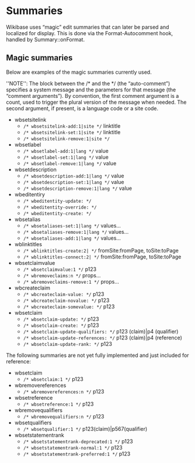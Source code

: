 # Summaries

Wikibase uses “magic” edit summaries that can later be parsed and localized for display.
This is done via the Format-Autocomment hook, handled by Summary::onFormat.

## Magic summaries

Below are examples of the magic summaries currently used.

''NOTE'': The block between the /* and the */ (the “auto-comment”) specifies a system message and the parameters for that message (the “comment arguments”).
By convention, the first comment argument is a count, used to trigger the plural version of the message when needed.
The second argument, if present, is a language code or a site code.

* wbsetsitelink
  * <code>/* wbsetsitelink-add:1|site */</code> linktitle
  * <code>/* wbsetsitelink-set:1|site */</code> linktitle
  * <code>/* wbsetsitelink-remove:1|site */</code>
* wbsetlabel
  * <code>/* wbsetlabel-add:1|lang */</code> value
  * <code>/* wbsetlabel-set:1|lang */</code> value
  * <code>/* wbsetlabel-remove:1|lang */</code> value
* wbsetdescription
  * <code>/* wbsetdescription-add:1|lang */</code> value
  * <code>/* wbsetdescription-set:1|lang */</code> value
  * <code>/* wbsetdescription-remove:1|lang */</code> value
* wbeditentiry
  * <code>/* wbeditentity-update: */</code>
  * <code>/* wbeditentity-override: */</code>
  * <code>/* wbeditentity-create: */</code>
* wbsetalias
  * <code>/* wbsetaliases-set:1|lang */</code> values...
  * <code>/* wbsetaliases-remove:1|lang */</code> values...
  * <code>/* wbsetaliases-add:1|lang */</code> values...
* wblinktitles
  * <code>/* wblinktitles-create:2| */</code> fromSite:fromPage, toSite:toPage
  * <code>/* wblinktitles-connect:2| */</code> fromSite:fromPage, toSite:toPage
* wbsetclaimvalue
  * <code>/* wbsetclaimvalue:1 */</code> p123
  * <code>/* wbremoveclaims:n */</code> props...
  * <code>/* wbremoveclaims-remove:1 */</code> props...
* wbcreateclaim
  * <code>/* wbcreateclaim-value: */</code> p123
  * <code>/* wbcreateclaim-novalue: */</code> p123
  * <code>/* wbcreateclaim-somevalue: */</code> p123
* wbsetclaim
  * <code>/* wbsetclaim-update: */</code> p123
  * <code>/* wbsetclaim-create: */</code> p123
  * <code>/* wbsetclaim-update-qualifiers: */</code> p123 (claim)|p4 (qualifier)
  * <code>/* wbsetclaim-update-references: */</code> p123 (claim)|p4 (reference)
  * <code>/* wbsetclaim-update-rank: */</code> p123

The following summaries are not yet fully implemented and just included for reference:
* wbsetclaim
  * <code>/* wbsetclaim:1 */</code> p123
* wbremovereferences
  * <code>/* wbremovereferences:n */</code> p123
* wbsetreference
  * <code>/* wbsetreference:1 */</code> p123
* wbremovequalifiers
  * <code>/* wbremovequalifiers:n */</code> p123
* wbsetqualifiers
  * <code>/* wbsetqualifier:1 */</code> p123(claim)|p567(qualifier)
* wbsetstatementrank
  * <code>/* wbsetstatementrank-deprecated:1 */</code> p123
  * <code>/* wbsetstatementrank-normal:1 */</code> p123
  * <code>/* wbsetstatementrank-preferred:1 */</code> p123
